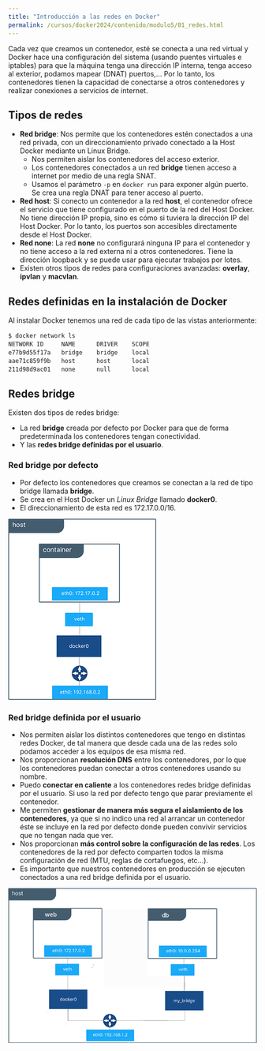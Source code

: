 ```yaml
---
title: "Introducción a las redes en Docker"
permalink: /cursos/docker2024/contenido/modulo5/01_redes.html
---
```


Cada vez que creamos un contenedor, esté se conecta a una red virtual y Docker hace una configuración del sistema (usando puentes virtuales e iptables) para que la máquina tenga una dirección IP interna, tenga acceso al exterior, podamos mapear (DNAT) puertos,...
Por lo tanto, los contenedores tienen la capacidad de conectarse a otros contenedores y realizar conexiones a servicios de internet. 

## Tipos de redes

* **Red bridge**: Nos permite que los contenedores estén conectados a una red privada, con un direccionamiento privado conectado a la Host Docker mediante un Linux Bridge. 
    * Nos permiten aislar los contenedores del acceso exterior.
    * Los contenedores conectados a un red **bridge** tienen acceso a internet por medio de una regla SNAT. 
    * Usamos el parámetro `-p` en `docker run` para exponer algún puerto. Se crea una regla DNAT para tener acceso al puerto.
* **Red host**: Si conecto un contenedor a la red **host**, el contenedor ofrece el servicio que tiene configurado en el puerto de la red del Host Docker. No tiene dirección IP propia, sino es cómo si tuviera la dirección IP del Host Docker. Por lo tanto, los puertos son accesibles directamente desde el Host Docker.
* **Red none**: La red **none** no configurará ninguna IP para el contenedor y no tiene acceso a la red externa ni a otros contenedores. Tiene la dirección loopback y se puede usar para ejecutar trabajos por lotes.
* Existen otros tipos de redes para configuraciones avanzadas: **overlay**, **ipvlan** y **macvlan**.

## Redes definidas en la instalación de Docker

Al instalar Docker tenemos una red de cada tipo de las vistas anteriormente:

```bash
$ docker network ls
NETWORK ID     NAME      DRIVER    SCOPE
e77b9d55f17a   bridge    bridge    local
aae71c859f9b   host      host      local
211d98d9ac01   none      null      local
```

## Redes bridge

Existen dos tipos de redes bridge:

* La red **bridge** creada por defecto por Docker para que de forma predeterminada los contenedores tengan conectividad.
* Y las **redes bridge definidas por el usuario**.

### Red bridge por defecto

* Por defecto los contenedores que creamos se conectan a la red de tipo bridge llamada **bridge**.
* Se crea en el Host Docker un *Linux Bridge* llamado **docker0**.
* El direccionamiento de esta red es 172.17.0.0/16.

![ ](img/bridge1.png)

### Red bridge definida por el usuario

* Nos permiten aislar los distintos contenedores que tengo en distintas redes Docker, de tal manera que desde cada una de las redes solo podamos acceder a los equipos de esa misma red.
* Nos proporcionan **resolución DNS** entre los contenedores, por lo que los contenedores puedan conectar a otros contenedores usando su nombre.
* Puedo **conectar en caliente** a los contenedores redes bridge definidas por el usuario. Si uso la red por defecto tengo que parar previamente el contenedor.
* Me permiten **gestionar de manera más segura el aislamiento de los contenedores**, ya que si no indico una red al arrancar un contenedor éste se incluye en la red por defecto donde pueden convivir servicios que no tengan nada que ver.
* Nos proporcionan **más control sobre la configuración de las redes**. Los contenedores de la red por defecto comparten todos la misma configuración de red (MTU, reglas de cortafuegos, etc...).
* Es importante que nuestros contenedores en producción se ejecuten conectados a una red bridge definida por el usuario.

![ ](img/bridge2.png)

